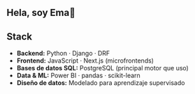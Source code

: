 ## Hela, soy Ema👋


## Stack

- **Backend:** Python · Django · DRF  
- **Frontend:** JavaScript · Next.js (microfrontends)  
- **Bases de datos SQL:** PostgreSQL (principal motor que uso)  
- **Data & ML:** Power BI · pandas · scikit-learn  
- **Diseño de datos:** Modelado para aprendizaje supervisado
